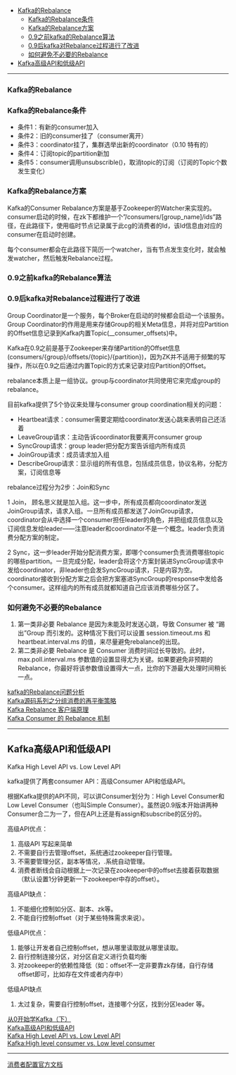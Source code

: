 - [Kafka的Rebalance](#Kafka的Rebalance)
    - [Kafka的Rebalance条件](#Kafka的Rebalance条件)
    - [Kafka的Rebalance方案](#Kafka的Rebalance方案)
    - [0.9之前kafka的Rebalance算法](#0.9之前kafka的Rebalance算法)
    - [0.9后kafka对Rebalance过程进行了改进](#0.9后kafka对Rebalance过程进行了改进)
    - [如何避免不必要的Rebalance](#如何避免不必要的Rebalance)
- [Kafka高级API和低级API](#Kafka高级API和低级API)


---------------------------------------------------------------------------------------------------------------------
### Kafka的Rebalance


### Kafka的Rebalance条件
- 条件1：有新的consumer加入
- 条件2：旧的consumer挂了（consumer离开）
- 条件3：coordinator挂了，集群选举出新的coordinator（0.10 特有的）
- 条件4：订阅topic的partition新加
- 条件5：consumer调用unsubscrible()，取消topic的订阅（订阅的Topic个数发生变化）



### Kafka的Rebalance方案

Kafka的Consumer Rebalance方案是基于Zookeeper的Watcher来实现的。consumer启动的时候，在zk下都维护一个”/consumers/[group_name]/ids”路径，在此路径下，使用临时节点记录属于此cg的消费者的Id，该Id信息由对应的consumer在启动时创建。

每个consumer都会在此路径下简历一个watcher，当有节点发生变化时，就会触发watcher，然后触发Rebalance过程。



### 0.9之前kafka的Rebalance算法



### 0.9后kafka对Rebalance过程进行了改进

Group Coordinator是一个服务，每个Broker在启动的时候都会启动一个该服务。  
Group Coordinator的作用是用来存储Group的相关Meta信息，并将对应Partition的Offset信息记录到Kafka内置Topic(__consumer_offsets)中。

Kafka在0.9之前是基于Zookeeper来存储Partition的Offset信息(consumers/{group}/offsets/{topic}/{partition})，因为ZK并不适用于频繁的写操作，所以在0.9之后通过内置Topic的方式来记录对应Partition的Offset。

rebalance本质上是一组协议。group与coordinator共同使用它来完成group的rebalance。

目前kafka提供了5个协议来处理与consumer group coordination相关的问题：
- Heartbeat请求：consumer需要定期给coordinator发送心跳来表明自己还活着
- LeaveGroup请求：主动告诉coordinator我要离开consumer group
- SyncGroup请求：group leader把分配方案告诉组内所有成员
- JoinGroup请求：成员请求加入组
- DescribeGroup请求：显示组的所有信息，包括成员信息，协议名称，分配方案，订阅信息等



rebalance过程分为2步：Join和Sync

1 Join， 顾名思义就是加入组。这一步中，所有成员都向coordinator发送JoinGroup请求，请求入组。一旦所有成员都发送了JoinGroup请求，coordinator会从中选择一个consumer担任leader的角色，并把组成员信息以及订阅信息发给leader——注意leader和coordinator不是一个概念。leader负责消费分配方案的制定。

2 Sync，这一步leader开始分配消费方案，即哪个consumer负责消费哪些topic的哪些partition。一旦完成分配，leader会将这个方案封装进SyncGroup请求中发给coordinator，非leader也会发SyncGroup请求，只是内容为空。coordinator接收到分配方案之后会把方案塞进SyncGroup的response中发给各个consumer。这样组内的所有成员就都知道自己应该消费哪些分区了。



### 如何避免不必要的Rebalance

1. 第一类非必要 Rebalance 是因为未能及时发送心跳，导致 Consumer 被 “踢出”Group 而引发的。这种情况下我们可以设置 session.timeout.ms 和 heartbeat.interval.ms 的值，来尽量避免rebalance的出现。
2. 第二类非必要 Rebalance 是 Consumer 消费时间过长导致的。此时，max.poll.interval.ms 参数值的设置显得尤为关键。如果要避免非预期的 Rebalance，你最好将该参数值设置得大一点，比你的下游最大处理时间稍长一点。


[kafka的Rebalance问题分析](https://blog.csdn.net/chenwiehuang/article/details/103434600)  
[Kafka源码系列之分组消费的再平衡策略](https://cloud.tencent.com/developer/article/1032490)  
[Kafka Rebalance 客户端原理](https://zhmin.github.io/2019/03/18/kafka-consumer-coordinator/)  
[Kafka Consumer 的 Rebalance 机制](https://juejin.cn/post/6844904000479821832)  


---------------------------------------------------------------------------------------------------------------------
## Kafka高级API和低级API
Kafka High Level API vs. Low Level API

kafka提供了两套consumer API：高级Consumer API和低级API。

根据Kafka提供的API不同，可以讲Consumer划分为：High Level Consumer和Low Level Consumer（也叫Simple Consumer）。虽然说0.9版本开始讲两种Consumer合二为一了，但在API上还是有assign和subscribe的区分的。


高级API优点：
1. 高级API 写起来简单
2. 不需要自行去管理offset，系统通过zookeeper自行管理。
3. 不需要管理分区，副本等情况，.系统自动管理。
4. 消费者断线会自动根据上一次记录在zookeeper中的offset去接着获取数据（默认设置1分钟更新一下zookeeper中存的offset）。

高级API缺点：
1. 不能细化控制如分区、副本、zk等。
2. 不能自行控制offset（对于某些特殊需求来说）。


低级API优点：
1. 能够让开发者自己控制offset，想从哪里读取就从哪里读取。
2. 自行控制连接分区，对分区自定义进行负载均衡
3. 对zookeeper的依赖性降低（如：offset不一定非要靠zk存储，自行存储offset即可，比如存在文件或者内存中）

低级API缺点
1. 太过复杂，需要自行控制offset，连接哪个分区，找到分区leader 等。


[从0开始学Kafka（下）](https://zhuanlan.zhihu.com/p/93547373)  
[Kafka高级API和低级API](https://blog.csdn.net/weixin_37766087/article/details/103681307)  
[Kafka High Level API vs. Low Level API](https://blog.csdn.net/yjgithub/article/details/78559094)  
[Kafka:High level consumer vs. Low level consumer](https://blog.csdn.net/WangQYoho/article/details/78358715)  

---------------------------------------------------------------------------------------------------------------------

[消费者配置官方文档](http://kafka.apache.org/documentation.html#consumerconfigs)  













